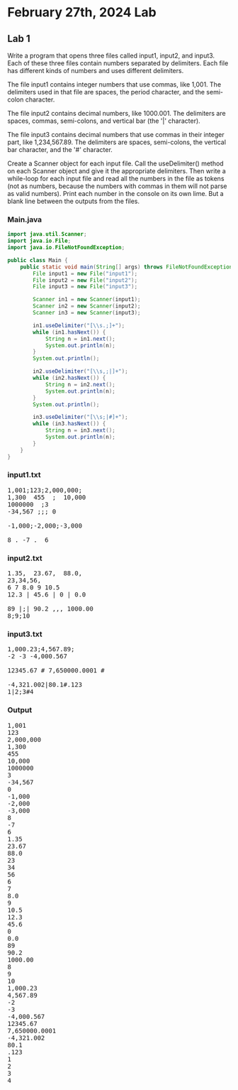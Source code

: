 # February 27th, 2024 Lab
## Lab 1
Write a program that opens three files called input1, input2, and input3. Each of these three files contain numbers separated by delimiters. Each file has different kinds of numbers and uses different delimiters.

The file input1 contains integer numbers that use commas, like 1,001. The delimiters used in that file are spaces, the period character, and the semi-colon character.

The file input2 contains decimal numbers, like 1000.001. The delimiters are spaces, commas, semi-colons, and vertical bar (the '|' character).

The file input3 contains decimal numbers that use commas in their integer part, like 1,234,567.89. The delimiters are spaces, semi-colons, the vertical bar character, and the '#' character.

Create a Scanner object for each input file. Call the useDelimiter() method on each Scanner object and give it the appropriate delimiters. Then write a while-loop for each input file and read all the numbers in the file as tokens (not as numbers, because the numbers with commas in them will not parse as valid numbers). Print each number in the console on its own lime. But a blank line between the outputs from the files.

### Main.java
```java
import java.util.Scanner;
import java.io.File;
import java.io.FileNotFoundException;

public class Main {
    public static void main(String[] args) throws FileNotFoundException {
        File input1 = new File("input1");
        File input2 = new File("input2");
        File input3 = new File("input3");

        Scanner in1 = new Scanner(input1);
        Scanner in2 = new Scanner(input2);
        Scanner in3 = new Scanner(input3);

        in1.useDelimiter("[\\s.;]+");
        while (in1.hasNext()) {
            String n = in1.next();
            System.out.println(n);
        }
        System.out.println();

        in2.useDelimiter("[\\s,;|]+");
        while (in2.hasNext()) {
            String n = in2.next();
            System.out.println(n);
        }
        System.out.println();

        in3.useDelimiter("[\\s;|#]+");
        while (in3.hasNext()) {
            String n = in3.next();
            System.out.println(n);
        }
    }
}
```

### input1.txt
<pre>
1,001;123;2,000,000;
1,300  455  ;  10,000
1000000  ;3
-34,567 ;;; 0

-1,000;-2,000;-3,000

8 . -7 .  6
</pre>

### input2.txt
<pre>
1.35,  23.67,  88.0,
23,34,56,
6 7 8.0 9 10.5
12.3 | 45.6 | 0 | 0.0

89 |;| 90.2 ,,, 1000.00
8;9;10
</pre>

### input3.txt
<pre>
1,000.23;4,567.89;
-2 -3 -4,000.567

12345.67 # 7,650000.0001 #

-4,321.002|80.1#.123
1|2;3#4
</pre>


### Output
<pre>
1,001
123
2,000,000
1,300
455
10,000
1000000
3
-34,567
0
-1,000
-2,000
-3,000
8
-7
6
1.35
23.67
88.0
23
34
56
6
7
8.0
9
10.5
12.3
45.6
0
0.0
89
90.2
1000.00
8
9
10
1,000.23
4,567.89
-2
-3
-4,000.567
12345.67
7,650000.0001
-4,321.002
80.1
.123
1
2
3
4
</pre>

